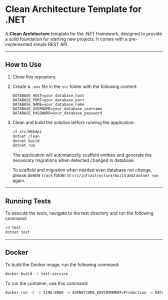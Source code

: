 # Clean Architecture Template for .NET

A **Clean Architecture** template for the .NET framework, designed to provide a solid foundation for starting new projects. It comes with a pre-implemented simple REST API.

---

## How to Use

1. Clone this repository.
2. Create a `.env` file in the `src` folder with the following content:

    ```dotenv
    DATABASE_HOST=your_database_host
    DATABASE_PORT=your_database_port
    DATABASE_NAME=your_database_name
    DATABASE_USERNAME=your_database_username
    DATABASE_PASSWORD=your_database_password
    ```

3. Clean and build the solution before running the application:

    ```bash
    cd src/WebApi
    dotnet clean
    dotnet build
    dotnet run
    ```

    The application will automatically scaffold entities and generate the necessary migrations when detected changed in database.

    To scaffold and migration when needed even database not change, please delete `track` folder in `src/infrastructure/Build` and `dotnet run` again.

---

## Running Tests

To execute the tests, navigate to the test directory and run the following command:

```bash
cd test
dotnet test
```

---

## Docker

To build the Docker image, run the following command:
```bash
docker build -t test-service .
```

To run the container, use this command:
```bash
docker run -d -p 5196:8080 -e ASPNETCORE_ENVIRONMENT=Production -e DATABASE_HOST=your_database_host -e DATABASE_PORT=your_database_port -e DATABASE_NAME=your_database_name -e DATABASE_USERNAME=your_database_username -e DATABASE_PASSWORD=your_database_password --name test-service test-service
```
